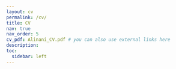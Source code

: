 ```yaml
---
layout: cv
permalink: /cv/
title: CV
nav: true
nav_order: 5
cv_pdf: Alinani_CV.pdf # you can also use external links here
description: 
toc:
  sidebar: left
---
```

